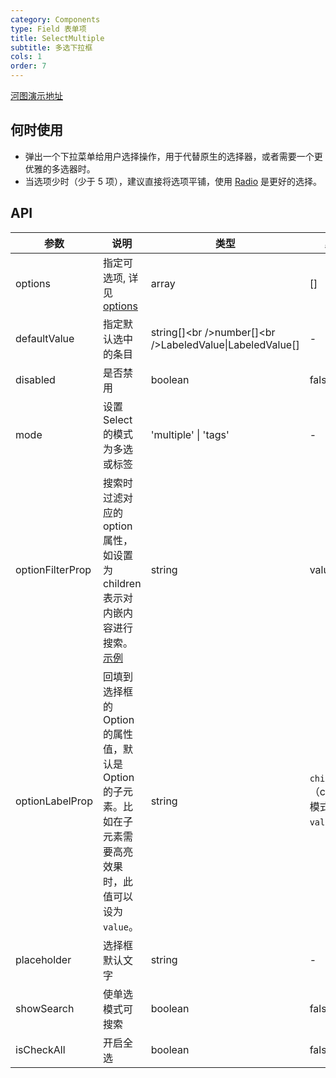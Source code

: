 ```yaml
---
category: Components
type: Field 表单项
title: SelectMultiple
subtitle: 多选下拉框
cols: 1
order: 7
---
```


[河图演示地址](http://beike.plus/guiedit?route=%2Fproject%2Fhetu_demo%2Fhetu%2Fdemo%2FSelectMultiple)

## 何时使用

- 弹出一个下拉菜单给用户选择操作，用于代替原生的选择器，或者需要一个更优雅的多选器时。
- 当选项少时（少于 5 项），建议直接将选项平铺，使用 [Radio](/components/Field/components/Radio/) 是更好的选择。

## API

| 参数             | 说明                                                                                                                                      | 类型                                                         | 默认值                                   |
| ---------------- | ----------------------------------------------------------------------------------------------------------------------------------------- | ------------------------------------------------------------ | ---------------------------------------- |
| options          | 指定可选项, 详见 [options](/components/Checkbox/#options)                                                                                 | array                                                        | \[]                                      |
| defaultValue     | 指定默认选中的条目                                                                                                                        | string\[]\<br />number\[]\<br />LabeledValue\|LabeledValue[] | -                                        |
| disabled         | 是否禁用                                                                                                                                  | boolean                                                      | false                                    |
| mode             | 设置 Select 的模式为多选或标签                                                                                                            | 'multiple' \| 'tags'                                         | -                                        |
| optionFilterProp | 搜索时过滤对应的 option 属性，如设置为 children 表示对内嵌内容进行搜索。[示例](https://codesandbox.io/s/antd-reproduction-template-tk678) | string                                                       | value                                    |
| optionLabelProp  | 回填到选择框的 Option 的属性值，默认是 Option 的子元素。比如在子元素需要高亮效果时，此值可以设为 `value`。                                | string                                                       | `children` （combobox 模式下为 `value`） |
| placeholder      | 选择框默认文字                                                                                                                            | string                                                       | -                                        |
| showSearch       | 使单选模式可搜索                                                                                                                          | boolean                                                      | false                                    |
| isCheckAll       | 开启全选                                                                                                                                  | boolean                                                      | false                                    |
